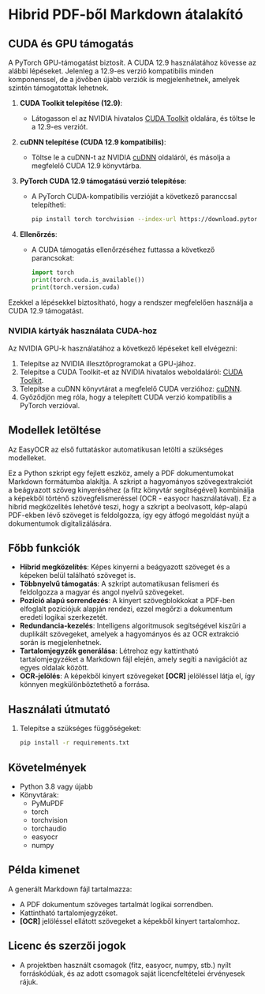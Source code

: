 # Hibrid PDF-ből Markdown átalakító
## CUDA és GPU támogatás

A PyTorch GPU-támogatást biztosít. A CUDA 12.9 használatához kövesse az alábbi lépéseket. Jelenleg a 12.9-es verzió kompatibilis minden komponenssel, de a jövőben újabb verziók is megjelenhetnek, amelyek szintén támogatottak lehetnek.

1. **CUDA Toolkit telepítése (12.9)**:
   - Látogasson el az NVIDIA hivatalos [CUDA Toolkit](https://developer.nvidia.com/cuda-toolkit) oldalára, és töltse le a 12.9-es verziót.

2. **cuDNN telepítése (CUDA 12.9 kompatibilis)**:
   - Töltse le a cuDNN-t az NVIDIA [cuDNN](https://developer.nvidia.com/cudnn) oldaláról, és másolja a megfelelő CUDA 12.9 könyvtárba.

3. **PyTorch CUDA 12.9 támogatású verzió telepítése**:
   - A PyTorch CUDA-kompatibilis verzióját a következő paranccsal telepítheti:
     ```bash
     pip install torch torchvision --index-url https://download.pytorch.org/whl/cu129
     ```

4. **Ellenőrzés**:
   - A CUDA támogatás ellenőrzéséhez futtassa a következő parancsokat:
     ```python
     import torch
     print(torch.cuda.is_available())
     print(torch.version.cuda)
     ```

Ezekkel a lépésekkel biztosítható, hogy a rendszer megfelelően használja a CUDA 12.9 támogatást.

### NVIDIA kártyák használata CUDA-hoz

Az NVIDIA GPU-k használatához a következő lépéseket kell elvégezni:
1. Telepítse az NVIDIA illesztőprogramokat a GPU-jához.
2. Telepítse a CUDA Toolkit-et az NVIDIA hivatalos weboldaláról: [CUDA Toolkit](https://developer.nvidia.com/cuda-toolkit).
3. Telepítse a cuDNN könyvtárat a megfelelő CUDA verzióhoz: [cuDNN](https://developer.nvidia.com/cudnn).
4. Győződjön meg róla, hogy a telepített CUDA verzió kompatibilis a PyTorch verzióval.

## Modellek letöltése

Az EasyOCR az első futtatáskor automatikusan letölti a szükséges modelleket.

Ez a Python szkript egy fejlett eszköz, amely a PDF dokumentumokat Markdown formátumba alakítja. A szkript a hagyományos szövegextrakciót a beágyazott szöveg kinyeréséhez (a fitz könyvtár segítségével) kombinálja a képekből történő szövegfelismeréssel (OCR - easyocr használatával). Ez a hibrid megközelítés lehetővé teszi, hogy a szkript a beolvasott, kép-alapú PDF-ekben lévő szöveget is feldolgozza, így egy átfogó megoldást nyújt a dokumentumok digitalizálására.

## Főbb funkciók

- **Hibrid megközelítés**: Képes kinyerni a beágyazott szöveget és a képeken belül található szöveget is.
- **Többnyelvű támogatás**: A szkript automatikusan felismeri és feldolgozza a magyar és angol nyelvű szövegeket.
- **Pozíció alapú sorrendezés**: A kinyert szövegblokkokat a PDF-ben elfoglalt pozíciójuk alapján rendezi, ezzel megőrzi a dokumentum eredeti logikai szerkezetét.
- **Redundancia-kezelés**: Intelligens algoritmusok segítségével kiszűri a duplikált szövegeket, amelyek a hagyományos és az OCR extrakció során is megjelenhetnek.
- **Tartalomjegyzék generálása**: Létrehoz egy kattintható tartalomjegyzéket a Markdown fájl elején, amely segíti a navigációt az egyes oldalak között.
- **OCR-jelölés**: A képekből kinyert szövegeket **[OCR]** jelöléssel látja el, így könnyen megkülönböztethető a forrása.

## Használati útmutató

1. Telepítse a szükséges függőségeket:
   ```bash
   pip install -r requirements.txt
   ```


## Követelmények

- Python 3.8 vagy újabb
- Könyvtárak:
  - PyMuPDF
  - torch
  - torchvision
  - torchaudio
  - easyocr
  - numpy

## Példa kimenet

A generált Markdown fájl tartalmazza:
- A PDF dokumentum szöveges tartalmát logikai sorrendben.
- Kattintható tartalomjegyzéket.
- **[OCR]** jelöléssel ellátott szövegeket a képekből kinyert tartalomhoz.

## Licenc és szerzői jogok

- A projektben használt csomagok (fitz, easyocr, numpy, stb.) nyílt forráskódúak, és az adott csomagok saját licencfeltételei érvényesek rájuk.
